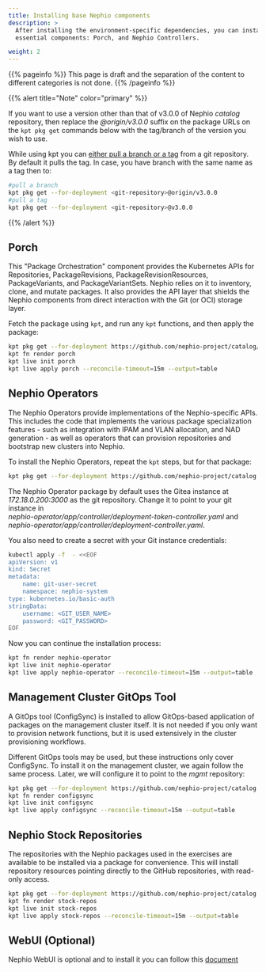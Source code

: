 ```yaml
---
title: Installing base Nephio components
description: >
  After installing the environment-specific dependencies, you can install the base Nephio components. There are two
  essential components: Porch, and Nephio Controllers.

weight: 2
---
```


{{% pageinfo %}}
This page is draft and the separation of the content to different categories is not done. 
{{% /pageinfo %}}


{{% alert title="Note" color="primary" %}}

If you want to use a version other than that of v3.0.0 of Nephio *catalog* repository, then replace the *@origin/v3.0.0*
suffix on the package URLs on the `kpt pkg get` commands below with the tag/branch of the version you wish to use.

While using kpt you can [either pull a branch or a tag](https://kpt.dev/book/03-packages/01-getting-a-package) from a
git repository. By default it pulls the tag. In case, you have branch with the same name as a tag then to:

```bash
#pull a branch 
kpt pkg get --for-deployment <git-repository>@origin/v3.0.0
#pull a tag
kpt pkg get --for-deployment <git-repository>@v3.0.0
```

{{% /alert %}}

## Porch

This "Package Orchestration" component provides the Kubernetes APIs for Repositories, PackageRevisions,
PackageRevisionResources, PackageVariants, and PackageVariantSets. Nephio relies on it to inventory, clone, and mutate
packages. It also provides the API layer that shields the Nephio components from direct interaction with the Git
(or OCI) storage layer.

Fetch the package using `kpt`, and run any `kpt` functions, and then apply the package:

```bash
kpt pkg get --for-deployment https://github.com/nephio-project/catalog/nephio/core/porch@origin/v3.0.0
kpt fn render porch
kpt live init porch
kpt live apply porch --reconcile-timeout=15m --output=table
```

## Nephio Operators

The Nephio Operators provide implementations of the Nephio-specific APIs. This includes the code that implements the
various package specialization features - such as integration with IPAM and VLAN allocation, and NAD generation - as
well as operators that can provision repositories and bootstrap new clusters into Nephio.

To install the Nephio Operators, repeat the `kpt` steps, but for that package:

```bash
kpt pkg get --for-deployment https://github.com/nephio-project/catalog.git/nephio/core/nephio-operator@origin/v3.0.0
```

The Nephio Operator package by default uses the Gitea instance at *172.18.0.200:3000* as 
the git repository. Change it to point to your git instance in  
*nephio-operator/app/controller/deployment-token-controller.yaml* and 
*nephio-operator/app/controller/deployment-controller.yaml*.

You also need to create a secret with your Git instance credentials: 

```bash
kubectl apply -f  - <<EOF
apiVersion: v1
kind: Secret
metadata:
    name: git-user-secret
    namespace: nephio-system
type: kubernetes.io/basic-auth
stringData:
    username: <GIT_USER_NAME>
    password: <GIT_PASSWORD>
EOF
```

Now you can continue the installation process:

```bash
kpt fn render nephio-operator
kpt live init nephio-operator
kpt live apply nephio-operator --reconcile-timeout=15m --output=table
```

## Management Cluster GitOps Tool

A GitOps tool (ConfigSync) is installed to allow GitOps-based application of packages on the management cluster itself.
It is not needed if you only want to provision network functions, but it is used extensively in the cluster provisioning
workflows.

Different GitOps tools may be used, but these instructions only cover ConfigSync.
To install it on the management cluster, we again follow the same process.
Later, we will configure it to point to the *mgmt* repository:

```bash
kpt pkg get --for-deployment https://github.com/nephio-project/catalog.git/nephio/core/configsync@origin/v3.0.0
kpt fn render configsync
kpt live init configsync
kpt live apply configsync --reconcile-timeout=15m --output=table
```

## Nephio Stock Repositories

The repositories with the Nephio packages used in the exercises are available to be installed via a package for
convenience. This will install repository resources pointing directly to the GitHub repositories, with read-only access.

```bash
kpt pkg get --for-deployment https://github.com/nephio-project/catalog.git/nephio/optional/stock-repos@origin/v3.0.0
kpt fn render stock-repos
kpt live init stock-repos
kpt live apply stock-repos --reconcile-timeout=15m --output=table
```

## WebUI (Optional)

Nephio WebUI is optional and to install it you can follow this
[document](/content/en/docs/guides/install-guides/web-ui/_index.md)  
